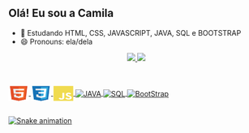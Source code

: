 ## Olá! Eu sou a Camila

- 🌱 Estudando HTML, CSS, JAVASCRIPT, JAVA, SQL e BOOTSTRAP
- 😄 Pronouns: ela/dela 


 <div align="center">
  <a href="https://github.com/Camila-Tech">
  <img height="180em" src="https://github-readme-stats.vercel.app/api?username=Camila-Tech&show_icons=true&theme=dracula&include_all_commits=true&count_private=true"/>
  <img height="180em" src="https://github-readme-stats.vercel.app/api/top-langs/?username=Camila-Tech&layout=compact&langs_count=7&theme=dracula"/>
</div>
 
 ##
 
<div style="display: inline_block"><br>
  <img align="center" alt="HTML" height="30" width="40" src="https://raw.githubusercontent.com/devicons/devicon/master/icons/html5/html5-original.svg">
  <img align="center" alt="CSS" height="30" width="40" src="https://raw.githubusercontent.com/devicons/devicon/master/icons/css3/css3-original.svg">
  <img align="center" alt="Js" height="30" width="40" src="https://raw.githubusercontent.com/devicons/devicon/master/icons/javascript/javascript-plain.svg">
  <img align="center" alt="JAVA" height="40" width="40" src="https://cdn.jsdelivr.net/gh/devicons/devicon/icons/java/java-original-wordmark.svg" />
  <img align="center" alt="SQL" height="40" width="40" src="https://user-images.githubusercontent.com/4249331/52232852-e2c4f780-28bd-11e9-835d-1e3cf3e43888.png"/>
  <img align="center" alt="BootStrap" height="30" width="40" src="https://cdn.jsdelivr.net/gh/devicons/devicon/icons/bootstrap/bootstrap-plain.svg" />
 
##

 ![Snake animation](https://github.com/Camila-Tech/Camila-Tech/blob/output/github-contribution-grid-snake.svg)

